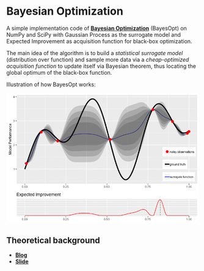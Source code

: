 # Bayesian Optimization

A simple implementation code of [**Bayesian Optimization**](https://bayesoptbook.com) (BayesOpt) on NumPy and SciPy with Gaussian Process as the surrogate model and Expected Improvement as acquisition function for black-box optimization.

The main idea of the algorithm is to build a *statistical surrogate model* (distribution over function) and sample more data via a *cheap-optimized acquisition function* to update itself via Bayesian theorem, thus locating the global optimum of the black-box function.

Illustration of how BayesOpt works:

![](bayesopt.gif)

  
## Theoretical background
+ [**Blog**](https://quanghuy0497.github.io/mathematic/2022/12/10/bayesopt.html)
+ [**Slide**](https://github.com/quanghuy0497/Bayesian_Optimization/blob/main/slide.pdf)
